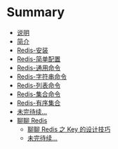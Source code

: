 # Summary

* [说明](README.md)
* [简介](./docs/01_redis_intro.md)
* [Redis-安装](./docs/02_redis_install.md)
* [Redis-简单配置](./docs/03_redis_config.md)
* [Redis-通用命令](./docs/04_redis_command.md)
* [Redis-字符串命令](./docs/05_redis_string.md)
* [Redis-列表命令](./docs/06_redis_list.md)
* [Redis-集合命令](./docs/07_redis_set.md)
* [Redis-有序集合](./docs/08_redis_order_set.md)
* [未完待续...]()
* [聊聊 Redis ](article-index.md)
  * [聊聊 Redis 之 Key 的设计技巧](Redis-Key-Design.md)
  * [未完待续...]()


